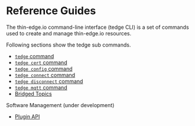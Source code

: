 # Reference Guides
The thin-edge.io command-line interface (tedge CLI) is a set of commands used to create and manage thin-edge.io resources.

Following sections show the tedge sub commands.

* [`tedge` command](../references/tedge.md)
* [`tedge cert` command](../references/tedge-cert.md)
* [`tedge config` command](../references/tedge-config.md)
* [`tedge connect` command](../references/tedge-connect.md)
* [`tedge disconnect` command](../references/tedge-disconnect.md)
* [`tedge mqtt` command](../references/tedge-mqtt.md)
* [Bridged Topics](../references/bridged-topics.md)

Software Management (under development)
* [Plugin API](./plugin-api.md)
